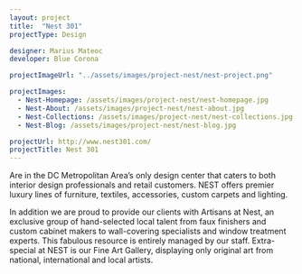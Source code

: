 ```yaml
---
layout: project
title:  "Nest 301"
projectType: Design

designer: Marius Mateoc
developer: Blue Corona

projectImageUrl: "../assets/images/project-nest/nest-project.png"

projectImages:
  - Nest-Homepage: /assets/images/project-nest/nest-homepage.jpg
  - Nest-About: /assets/images/project-nest/nest-about.jpg
  - Nest-Collections: /assets/images/project-nest/nest-collections.jpg
  - Nest-Blog: /assets/images/project-nest/nest-blog.jpg

projectUrl: http://www.nest301.com/
projectTitle: Nest 301
---
```

Are in the DC Metropolitan Area’s only design center that caters to both interior design professionals and retail customers. NEST offers premier luxury lines of furniture, textiles, accessories, custom carpets and lighting.

In addition we are proud to provide our clients with Artisans at Nest, an exclusive group of hand-selected local talent from faux finishers and custom cabinet makers to wall-covering specialists and window treatment experts. This fabulous resource is entirely managed by our staff. Extra-special at NEST is our Fine Art Gallery, displaying only original art from national, international and local artists.
